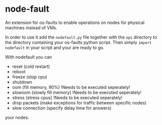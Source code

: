 # node-fault

An extension for os-faults to enable operations on nodes for physical machines instead of VMs.

In order to use it add the `nodefault.py` file together with the `ops` directory to the directory containing your os-faults python script.
Then simply `import nodefault` in your script and your are ready to go.

With nodefault you can

* reset (cold restart)
* reboot
* freeze (stop cpu)
* shutdown
* oom (fill memory, 90%)  !Needs to be executed seperately! 
* slowoom (slowly fill memory) !Needs to be executed seperately! 
* stress (stress cpus) !Needs to be executed seperately! 
* drop packets (make exceptions for traffic between specific nodes)
* slow connection (specify delay time for answers)

your nodes.
